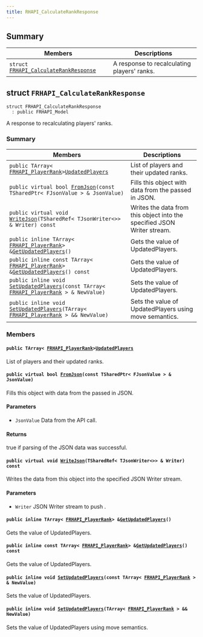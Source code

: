 ```yaml
---
title: RHAPI_CalculateRankResponse
---
```


## Summary

 Members                        | Descriptions                                
--------------------------------|---------------------------------------------
`struct `[`FRHAPI_CalculateRankResponse`](#structFRHAPI__CalculateRankResponse) | A response to recalculating players&#39; ranks.

## struct `FRHAPI_CalculateRankResponse` <a id="structFRHAPI__CalculateRankResponse"></a>

```
struct FRHAPI_CalculateRankResponse
  : public FRHAPI_Model
```

A response to recalculating players&#39; ranks.

### Summary

 Members                        | Descriptions                                
--------------------------------|---------------------------------------------
`public TArray< `[`FRHAPI_PlayerRank`](RHAPI_PlayerRank.md#structFRHAPI__PlayerRank)` > `[`UpdatedPlayers`](#structFRHAPI__CalculateRankResponse_1a63d2245aaf9f6f1f399a0aa7593fbf9f) | List of players and their updated ranks.
`public virtual bool `[`FromJson`](#structFRHAPI__CalculateRankResponse_1a77a5a28a9b45ec7c6d4f0bcd222a8033)`(const TSharedPtr< FJsonValue > & JsonValue)` | Fills this object with data from the passed in JSON.
`public virtual void `[`WriteJson`](#structFRHAPI__CalculateRankResponse_1abf3e5e75c87c5138ccf292cf18012958)`(TSharedRef< TJsonWriter<>> & Writer) const` | Writes the data from this object into the specified JSON Writer stream.
`public inline TArray< `[`FRHAPI_PlayerRank`](RHAPI_PlayerRank.md#structFRHAPI__PlayerRank)` > & `[`GetUpdatedPlayers`](#structFRHAPI__CalculateRankResponse_1adacc1d08d692e54e615637a58e6e56c3)`()` | Gets the value of UpdatedPlayers.
`public inline const TArray< `[`FRHAPI_PlayerRank`](RHAPI_PlayerRank.md#structFRHAPI__PlayerRank)` > & `[`GetUpdatedPlayers`](#structFRHAPI__CalculateRankResponse_1ac6c282f4b73c6f54f6a066c70500d2d4)`() const` | Gets the value of UpdatedPlayers.
`public inline void `[`SetUpdatedPlayers`](#structFRHAPI__CalculateRankResponse_1a871bc5b64aa0047ca6ccb7ec492e609c)`(const TArray< `[`FRHAPI_PlayerRank`](RHAPI_PlayerRank.md#structFRHAPI__PlayerRank)` > & NewValue)` | Sets the value of UpdatedPlayers.
`public inline void `[`SetUpdatedPlayers`](#structFRHAPI__CalculateRankResponse_1a237953ae0610b97b725406f4bd993040)`(TArray< `[`FRHAPI_PlayerRank`](RHAPI_PlayerRank.md#structFRHAPI__PlayerRank)` > && NewValue)` | Sets the value of UpdatedPlayers using move semantics.

### Members

#### `public TArray< `[`FRHAPI_PlayerRank`](RHAPI_PlayerRank.md#structFRHAPI__PlayerRank)` > `[`UpdatedPlayers`](#structFRHAPI__CalculateRankResponse_1a63d2245aaf9f6f1f399a0aa7593fbf9f) <a id="structFRHAPI__CalculateRankResponse_1a63d2245aaf9f6f1f399a0aa7593fbf9f"></a>

List of players and their updated ranks.

#### `public virtual bool `[`FromJson`](#structFRHAPI__CalculateRankResponse_1a77a5a28a9b45ec7c6d4f0bcd222a8033)`(const TSharedPtr< FJsonValue > & JsonValue)` <a id="structFRHAPI__CalculateRankResponse_1a77a5a28a9b45ec7c6d4f0bcd222a8033"></a>

Fills this object with data from the passed in JSON.

#### Parameters
* `JsonValue` Data from the API call.

#### Returns
true if parsing of the JSON data was successful.

#### `public virtual void `[`WriteJson`](#structFRHAPI__CalculateRankResponse_1abf3e5e75c87c5138ccf292cf18012958)`(TSharedRef< TJsonWriter<>> & Writer) const` <a id="structFRHAPI__CalculateRankResponse_1abf3e5e75c87c5138ccf292cf18012958"></a>

Writes the data from this object into the specified JSON Writer stream.

#### Parameters
* `Writer` JSON Writer stream to push .

#### `public inline TArray< `[`FRHAPI_PlayerRank`](RHAPI_PlayerRank.md#structFRHAPI__PlayerRank)` > & `[`GetUpdatedPlayers`](#structFRHAPI__CalculateRankResponse_1adacc1d08d692e54e615637a58e6e56c3)`()` <a id="structFRHAPI__CalculateRankResponse_1adacc1d08d692e54e615637a58e6e56c3"></a>

Gets the value of UpdatedPlayers.

#### `public inline const TArray< `[`FRHAPI_PlayerRank`](RHAPI_PlayerRank.md#structFRHAPI__PlayerRank)` > & `[`GetUpdatedPlayers`](#structFRHAPI__CalculateRankResponse_1ac6c282f4b73c6f54f6a066c70500d2d4)`() const` <a id="structFRHAPI__CalculateRankResponse_1ac6c282f4b73c6f54f6a066c70500d2d4"></a>

Gets the value of UpdatedPlayers.

#### `public inline void `[`SetUpdatedPlayers`](#structFRHAPI__CalculateRankResponse_1a871bc5b64aa0047ca6ccb7ec492e609c)`(const TArray< `[`FRHAPI_PlayerRank`](RHAPI_PlayerRank.md#structFRHAPI__PlayerRank)` > & NewValue)` <a id="structFRHAPI__CalculateRankResponse_1a871bc5b64aa0047ca6ccb7ec492e609c"></a>

Sets the value of UpdatedPlayers.

#### `public inline void `[`SetUpdatedPlayers`](#structFRHAPI__CalculateRankResponse_1a237953ae0610b97b725406f4bd993040)`(TArray< `[`FRHAPI_PlayerRank`](RHAPI_PlayerRank.md#structFRHAPI__PlayerRank)` > && NewValue)` <a id="structFRHAPI__CalculateRankResponse_1a237953ae0610b97b725406f4bd993040"></a>

Sets the value of UpdatedPlayers using move semantics.

